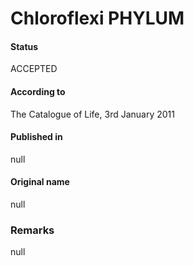 # Chloroflexi PHYLUM

#### Status
ACCEPTED

#### According to
The Catalogue of Life, 3rd January 2011

#### Published in
null

#### Original name
null

### Remarks
null
